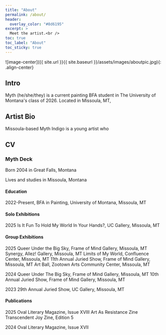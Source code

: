 ```yaml
---
title: "About"
permalink: /about/
header:
  overlay_color: "#8d6195"
excerpt: >
  Meet the artist.<br />
toc: true
toc_label: "About"
toc_sticky: true
---
```

![image-center]({{ site.url }}{{ site.baseurl }}/assets/images/aboutpic.jpg){: .align-center}
## Intro

Myth (he/she/they) is a current painting BFA student in The University of Montana's class of 2026. Located in Missoula, MT, 


## Artist Bio

Missoula-based Myth Indigo is a young artist who


## CV

### Myth Deck

Born 2004 in Great Falls, Montana

Lives and studies in Missoula, Montana

#### Education

2022-Present, BFA in Painting, University of Montana, Missoula, MT

#### Solo Exhibitions
2025 Is It Fun To Hold My World In Your Hands?, UC Gallery, Missoula, MT

#### Group Exhibitions

2025
Queer Under the Big Sky, Frame of Mind Gallery, Missoula, MT
Synergy, Allez! Gallery, Missoula, MT
Limits of My World, Confluence Center, Missoula, MT
11th Annual Juried Show, Frame of Mind Gallery, Missoula, MT
Art Ball, Zootown Arts Community Center, Missoula, MT

2024
Queer Under The Big Sky, Frame of Mind Gallery, Missoula, MT
10th Annual Juried Show, Frame of Mind Gallery, Missoula, MT

2023
29th Annual Juried Show, UC Gallery, Missoula, MT

#### Publications

2025
Oval Literary Magazine, Issue XVIII
Art As Resistance Zine
Transcendent Joy Zine, Edition 5

2024
Oval Literary Magazine, Issue XVII
